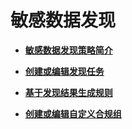 # 敏感数据发现<a name="dbss_01_0162"></a>

-   **[敏感数据发现策略简介](敏感数据发现策略简介.md)**  

-   **[创建或编辑发现任务](创建或编辑发现任务.md)**  

-   **[基于发现结果生成规则](基于发现结果生成规则.md)**  

-   **[创建或编辑自定义合规组](创建或编辑自定义合规组.md)**  


